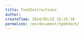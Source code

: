 ```yaml
---
title: FundInstructions
author:
createTime: 2024/05/22 15:25:38
permalink: /en/document/tpb03ech/
---
```

